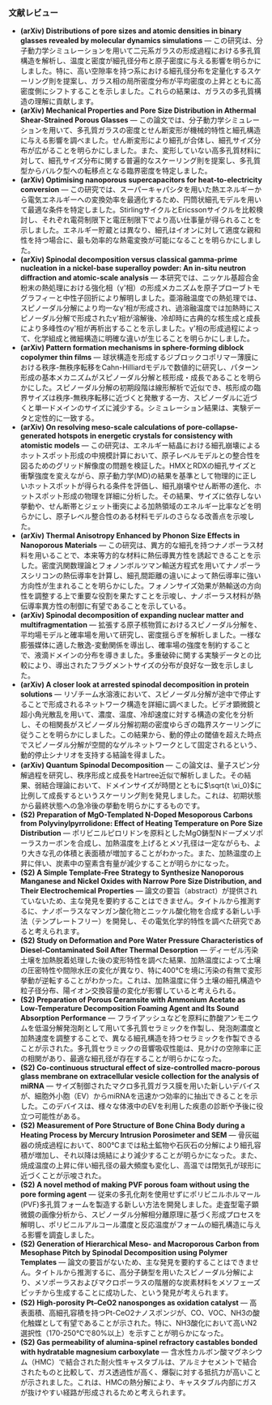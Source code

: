 ### 文献レビュー
- **(arXiv) Distributions of pore sizes and atomic densities in binary glasses revealed by molecular dynamics simulations** — この研究は、分子動力学シミュレーションを用いて二元系ガラスの形成過程における多孔質構造を解析し、温度と密度が細孔径分布と原子密度に与える影響を明らかにしました。特に、高い空隙率を持つ系における細孔径分布を定量化するスケーリング則を提案し、ガラス相の局所密度分布が平均密度の上昇とともに高密度側にシフトすることを示しました。これらの結果は、ガラスの多孔質構造の理解に貢献します。
- **(arXiv) Mechanical Properties and Pore Size Distribution in Athermal Shear-Strained Porous Glasses** — この論文では、分子動力学シミュレーションを用いて、多孔質ガラスの密度とせん断変形が機械的特性と細孔構造に与える影響を調べました。せん断変形により細孔が合体し、細孔サイズ分布が広がることを明らかにしました。また、変形していない高多孔質材料に対して、細孔サイズ分布に関する普遍的なスケーリング則を提案し、多孔質型からバルク型への転移点となる臨界密度を特定しました。
- **(arXiv) Optimising nanoporous supercapacitors for heat-to-electricity conversion** — この研究では、スーパーキャパシタを用いた熱エネルギーから電気エネルギーへの変換効率を最適化するため、円筒状細孔モデルを用いて最適な条件を特定しました。StirlingサイクルとEricssonサイクルを比較検討し、それぞれ電荷制限下と電圧制限下でより高い仕事量が得られることを示しました。エネルギー貯蔵とは異なり、細孔はイオンに対して適度な親和性を持つ場合に、最も効率的な熱電変換が可能になることを明らかにしました。
- **(arXiv) Spinodal decomposition versus classical gamma-prime nucleation in a nickel-base superalloy powder: An in-situ neutron diffraction and atomic-scale analysis** — 本研究では、ニッケル基超合金粉末の熱処理における強化相（γ'相）の形成メカニズムを原子プローブトモグラフィーと中性子回折により解明しました。亜溶融温度での熱処理では、スピノーダル分解により均一なγ'相が形成され、過溶融温度では加熱時にスピノーダル分解で形成されたγ'相が溶解後、冷却時に古典的な核生成と成長により多峰性のγ'相が再析出することを示しました。γ'相の形成過程によって、化学組成と微細構造に明確な違いが生じることを明らかにしました。
- **(arXiv) Pattern formation mechanisms in sphere-forming diblock copolymer thin films** — 球状構造を形成するジブロックコポリマー薄膜における秩序-無秩序転移をCahn-Hilliardモデルで数値的に研究し、パターン形成の基本メカニズムがスピノーダル分解と核形成・成長であることを明らかにした。スピノーダル分解の初期段階は線形解析で近似でき、核形成の臨界サイズは秩序-無秩序転移に近づくと発散する一方、スピノーダルに近づくと単一ドメインのサイズに減少する。シミュレーション結果は、実験データと定性的に一致する。
- **(arXiv) On resolving meso-scale calculations of pore-collapse-generated hotspots in energetic crystals for consistency with atomistic models** — この研究は、エネルギー結晶における細孔崩壊によるホットスポット形成の中規模計算において、原子レベルモデルとの整合性を図るためのグリッド解像度の問題を検証した。HMXとRDXの細孔サイズと衝撃強度を変えながら、原子動力学(MD)の結果を基準として物理的に正しいホットスポットが得られる条件を評価し、細孔崩壊やせん断帯の進化、ホットスポット形成の物理を詳細に分析した。その結果、サイズに依存しない挙動や、せん断帯とジェット衝突による加熱領域のエネルギー比率などを明らかにし、原子レベル整合性のある材料モデルのさらなる改善点を示唆した。
- **(arXiv) Thermal Anisotropy Enhanced by Phonon Size Effects in Nanoporous Materials** — この研究は、異方的な細孔を持つナノポーラス材料を用いることで、本来等方的な材料に熱伝導異方性を誘起できることを示した。密度汎関数理論とフォノンボルツマン輸送方程式を用いてナノポーラスシリコンの熱伝導率を計算し、細孔間距離の違いによって熱伝導率に強い方向性が生まれることを明らかにした。フォノンサイズ効果が熱輸送の方向性を調整する上で重要な役割を果たすことを示唆し、ナノポーラス材料が熱伝導率異方性の制御に有望であることを示している。
- **(arXiv) Spinodal decomposition of expanding nuclear matter and multifragmentation** — 拡張する原子核物質におけるスピノーダル分解を、平均場モデルと確率場を用いて研究し、密度揺らぎを解析しました。一様な膨張媒体に適した散逸-変動関係を導出し、確率場の強度を制約することで、液滴ドメインの分布を導きました。多重破砕に関する実験データとの比較により、導出されたフラグメントサイズの分布が良好な一致を示しました。
- **(arXiv) A closer look at arrested spinodal decomposition in protein solutions** — リゾチーム水溶液において、スピノーダル分解が途中で停止することで形成されるネットワーク構造を詳細に調べました。ビデオ顕微鏡と超小角光散乱を用いて、濃度、温度、冷却速度に対する構造の変化を分析し、その相関長がスピノーダル分解初期の密度ゆらぎの臨界スケーリングに従うことを明らかにしました。この結果から、動的停止の閾値を超えた時点でスピノーダル分解が空間的なゲルネットワークとして固定されるという、動的停止シナリオを支持する結論を得ました。
- **(arXiv) Quantum Spinodal Decomposition** — この論文は、量子スピン分解過程を研究し、秩序形成と成長をHartree近似で解析しました。その結果、弱結合理論において、ドメインサイズが時間とともに$\sqrt{t \xi_0}$に比例して成長するというスケーリング則を発見しました。これは、初期状態から最終状態への急冷後の挙動を明らかにするものです。
- **(S2) Preparation of MgO-Templated N-Doped Mesoporous Carbons from Polyvinylpyrrolidone: Effect of Heating Temperature on Pore Size Distribution** — ポリビニルピロリドンを原料としたMgO鋳型Nドープメソポーラスカーボンを合成し、加熱温度を上げるとメソ孔径は一定ながらも、より大きな孔の体積と表面積が増加することがわかった。また、加熱温度の上昇に伴い、炭素中の窒素含有量が減少することが明らかになった。
- **(S2) A Simple Template‐Free Strategy to Synthesize Nanoporous Manganese and Nickel Oxides with Narrow Pore Size Distribution, and Their Electrochemical Properties** — 論文の要旨（abstract）が提供されていないため、主な発見を要約することはできません。タイトルから推測するに、ナノポーラスなマンガン酸化物とニッケル酸化物を合成する新しい手法（テンプレートフリー）を開発し、その電気化学的特性を調べた研究であると考えられます。
- **(S2) Study on Deformation and Pore Water Pressure Characteristics of Diesel-Contaminated Soil After Thermal Desorption** — ディーゼル汚染土壌を加熱脱着処理した後の変形特性を調べた結果、加熱温度によって土壌の圧密特性や間隙水圧の変化が異なり、特に400℃を境に汚染の有無で変形挙動が逆転することがわかった。これは、加熱温度に伴う土壌の細孔構造や粒子径分布、陽イオン交換容量の変化が影響していると考えられる。
- **(S2) Preparation of Porous Ceramsite with Ammonium Acetate as Low-Temperature Decomposition Foaming Agent and Its Sound Absorption Performance** — フライアッシュなどを原料に酢酸アンモニウムを低温分解発泡剤として用いて多孔質セラミックを作製し、発泡剤濃度と加熱速度を調整することで、異なる細孔構造を持つセラミックを作製できることが示された。多孔質セラミックの音響吸収性能は、見かけの空隙率に正の相関があり、最適な細孔径が存在することが明らかになった。
- **(S2) Co-continuous structural effect of size-controlled macro-porous glass membrane on extracellular vesicle collection for the analysis of miRNA** — サイズ制御されたマクロ多孔質ガラス膜を用いた新しいデバイスが、細胞外小胞（EV）からmiRNAを迅速かつ効率的に抽出できることを示した。このデバイスは、様々な体液中のEVを利用した疾患の診断や予後に役立つ可能性がある。
- **(S2) Measurement of Pore Structure of Bone China Body during a Heating Process by Mercury Intrusion Porosimeter and SEM** — 骨灰磁器の焼成過程において、800℃までは粘土鉱物や石灰石の分解により細孔容積が増加し、それ以降は焼結により減少することが明らかになった。また、焼成温度の上昇に伴い細孔径の最大頻度も変化し、高温では閉気孔が球形に近づくことが示唆された。
- **(S2) A novel method of making PVF porous foam without using the pore forming agent** — 従来の多孔化剤を使用せずにポリビニルホルマール(PVF)多孔質フォームを製造する新しい方法を開発しました。走査型電子顕微鏡の画像分析から、スピノーダル分解相分離原理に基づく形成プロセスを解明し、ポリビニルアルコール濃度と反応温度がフォームの細孔構造に与える影響を調査しました。
- **(S2) Generation of Hierarchical Meso‐ and Macroporous Carbon from Mesophase Pitch by Spinodal Decomposition using Polymer Templates** — 論文の要旨がないため、主な発見を要約することはできません。タイトルから推測するに、高分子鋳型を用いたスピノーダル分解により、メソポーラスおよびマクロポーラスの階層的な炭素材料をメソフェーズピッチから生成することに成功した、という発見が考えられます。
- **(S2) High-porosity Pt–CeO2 nanosponges as oxidation catalyst** — 高表面積、高細孔容積を持つPt-CeO2ナノスポンジが、CO、VOC、NH3の酸化触媒として有望であることが示された。特に、NH3酸化において高いN2選択性（170-250℃で80%以上）を示すことが明らかになった。
- **(S2) Gas permeability of alumina‐spinel refractory castables bonded with hydratable magnesium carboxylate** — 含水性カルボン酸マグネシウム（HMC）で結合された耐火性キャスタブルは、アルミナセメントで結合されたものと比較して、ガス透過性が高く、爆裂に対する抵抗力が高いことが示されました。これは、HMCの熱分解により、キャスタブル内部にガスが抜けやすい経路が形成されるためと考えられます。